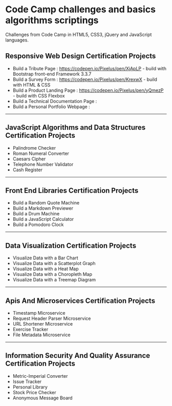 # Code Camp challenges and basics algorithms scriptings

Challenges from Code Camp in HTML5, CSS3, jQuery and JavaScript languages.

## Responsive Web Design Certification Projects

* Build a Tribute Page : https://codepen.io/Pixelus/pen/XjApLP  - build with Bootstrap front-end Framework 3.3.7
* Build a Survey Form : https://codepen.io/Pixelus/pen/KrexwX - build with HTML & CSS
* Build a Product Landing Page : https://codepen.io/Pixelus/pen/yQmezP - build with CSS Flexbox 
* Build a Technical Documentation Page : 
* Build a Personal Portfolio Webpage : 

*********************
## JavaScript Algorithms and Data Structures Certification Projects

* Palindrome Checker
* Roman Numeral Converter
* Caesars Cipher
* Telephone Number Validator
* Cash Register

*********************
## Front End Libraries Certification Projects

* Build a Random Quote Machine
* Build a Markdown Previewer
* Build a Drum Machine
* Build a JavaScript Calculator
* Build a Pomodoro Clock

*********************
## Data Visualization Certification Projects

* Visualize Data with a Bar Chart
* Visualize Data with a Scatterplot Graph
* Visualize Data with a Heat Map
* Visualize Data with a Choropleth Map
* Visualize Data with a Treemap Diagram

*********************
## Apis And Microservices Certification Projects

* Timestamp Microservice
* Request Header Parser Microservice
* URL Shortener Microservice
* Exercise Tracker
* File Metadata Microservice

*********************
## Information Security And Quality Assurance Certification Projects

* Metric-Imperial Converter
* Issue Tracker
* Personal Library
* Stock Price Checker
* Anonymous Message Board

